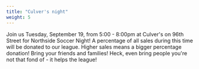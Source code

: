 ```yaml
---
title: "Culver's night"
weight: 5
---
```


Join us Tuesday, September 19, from 5:00 - 8:00pm at Culver's on 96th Street
for Northside Soccer Night! A percentage of all sales during this time
will be donated to our league.<!--more--> Higher sales means a bigger
percentage donation! Bring your friends and families! Heck, even bring
people you're not that fond of - it helps the league!
